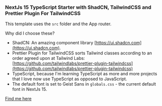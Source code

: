 ### NextJs 15 TypeScript Starter with ShadCN, TailwindCSS and Prettier Plugin For TailwindCSS

This template uses the `src` folder and the App router.

Why did I choose these?

- ShadCN: An amazing component library [https://ui.shadcn.com](https://ui.shadcn.com).
- Prettier Plugin for TailwindCSS sorts Tailwind classes according to an order agreed upon at Tailwind Labs: [https://github.com/tailwindlabs/prettier-plugin-tailwindcss](https://github.com/tailwindlabs/prettier-plugin-tailwindcss)
- TypeScript, because I'm learning TypeScript as more and more projects that I love now use TypeScript as opposed to JavaScript.
- The default font is set to Geist Sans in `globals.css` - the current default font in NextJs 15.

[Find me here](https://youtube.com/@tsbsankara)
